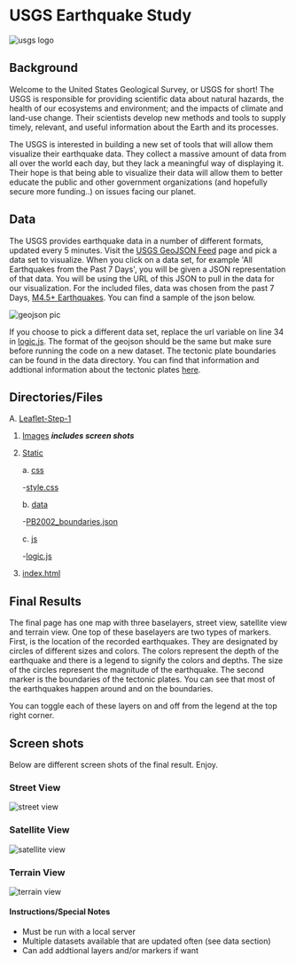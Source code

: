 # USGS Earthquake Study

![usgs logo](https://github.com/Corters22/leaflet-challenge/blob/main/Leaflet-Step-1/images/1-Logo.png)

## Background

Welcome to the United States Geological Survey, or USGS for short! The USGS is responsible for providing scientific data about natural hazards, the health of our ecosystems and environment; and the impacts of climate and land-use change. Their scientists develop new methods and tools to supply timely, relevant, and useful information about the Earth and its processes. 

The USGS is interested in building a new set of tools that will allow them visualize their earthquake data. They collect a massive amount of data from all over the world each day, but they lack a meaningful way of displaying it. Their hope is that being able to visualize their data will allow them to better educate the public and other government organizations (and hopefully secure more funding..) on issues facing our planet.

## Data

The USGS provides earthquake data in a number of different formats, updated every 5 minutes. Visit the [USGS GeoJSON Feed](https://earthquake.usgs.gov/earthquakes/feed/v1.0/geojson.php) page and pick a data set to visualize. When you click on a data set, for example 'All Earthquakes from the Past 7 Days', you will be given a JSON representation of that data. You will be using the URL of this JSON to pull in the data for our visualization. For the included files, data was chosen from the past 7 Days, [M4.5+ Earthquakes](https://earthquake.usgs.gov/earthquakes/feed/v1.0/summary/4.5_week.geojson). You can find a sample of the json below.
    
![geojson pic](https://github.com/Corters22/leaflet-challenge/blob/main/Leaflet-Step-1/images/screenshot%20-%20geojson.PNG)

If you choose to pick a different data set, replace the url variable on line 34 in [logic.js](https://github.com/Corters22/leaflet-challenge/blob/main/Leaflet-Step-1/static/js/logic.js). The format of the geojson should be the same but make sure before running the code on a new dataset. The tectonic plate boundaries can be found in the data directory. You can find that information and addtional information about the tectonic plates [here](https://github.com/fraxen/tectonicplates).

## Directories/Files

A. [Leaflet-Step-1](https://github.com/Corters22/leaflet-challenge/tree/main/Leaflet-Step-1)
1. [Images](https://github.com/Corters22/leaflet-challenge/tree/main/Leaflet-Step-1/images)
***includes screen shots***
2. [Static](https://github.com/Corters22/leaflet-challenge/tree/main/Leaflet-Step-1/static)
    
    a. [css](https://github.com/Corters22/leaflet-challenge/tree/main/Leaflet-Step-1/static/css)
        
      -[style.css](https://github.com/Corters22/leaflet-challenge/blob/main/Leaflet-Step-1/static/css/style.css)
    
    b. [data](https://github.com/Corters22/leaflet-challenge/tree/main/Leaflet-Step-1/static/data)
        
      -[PB2002_boundaries.json](https://github.com/Corters22/leaflet-challenge/blob/main/Leaflet-Step-1/static/data/PB2002_boundaries.json)
    
    c. [js](https://github.com/Corters22/leaflet-challenge/tree/main/Leaflet-Step-1/static/js)
        
      -[logic.js](https://github.com/Corters22/leaflet-challenge/blob/main/Leaflet-Step-1/static/js/logic.js)
3. [index.html](https://github.com/Corters22/leaflet-challenge/blob/main/Leaflet-Step-1/index.html)

## Final Results

The final page has one map with three baselayers, street view, satellite view and terrain view. One top of these baselayers are two types of markers. First, is the location of the recorded earthquakes. They are designated by circles of different sizes and colors. The colors represent the depth of the earthquake and there is a legend to signify the colors and depths. The size of the circles represent the magnitude of the earthquake. The second marker is the boundaries of the tectonic plates. You can see that most of the earthquakes happen around and on the boundaries. 

You can toggle each of these layers on and off from the legend at the top right corner. 

## Screen shots

Below are different screen shots of the final result. Enjoy.

### Street View

![street view](https://github.com/Corters22/leaflet-challenge/blob/main/Leaflet-Step-1/images/screenshot%20-%20street%20view.PNG)

### Satellite View

![satellite view](https://github.com/Corters22/leaflet-challenge/blob/main/Leaflet-Step-1/images/screenshot%20-%20satellite%20view.PNG)

### Terrain View

![terrain view](https://github.com/Corters22/leaflet-challenge/blob/main/Leaflet-Step-1/images/screenshot%20-%20terrain%20view.PNG)

#### Instructions/Special Notes

- Must be run with a local server
- Multiple datasets available that are updated often (see data section)
- Can add addtional layers and/or markers if want
